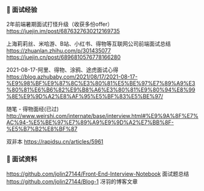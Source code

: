 ### 🔶 面试经验

2年前端暑期面试打怪升级（收获多份offer）
https://juejin.im/post/6876327630212169735

上海莉莉丝、米哈游、B站、小红书、得物等互联网公司前端面试总结
https://zhuanlan.zhihu.com/p/301435077
https://juejin.cn/post/6896810576778166280

2021-08-17-阿里、得物、涂鸦、途虎面试心得
https://blog.azhubaby.com/2021/08/17/2021-08-17-%E9%98%BF%E9%87%8C%E3%80%81%E5%BE%97%E7%89%A9%E3%80%81%E6%B6%82%E9%B8%A6%E3%80%81%E9%80%94%E8%99%8E%E9%9D%A2%E8%AF%95%E5%BF%83%E5%BE%97/

随笔 - 得物面经(已过)
http://www.weirshi.com/internate/base/interview.html#%E9%9A%8F%E7%AC%94-%E5%BE%97%E7%89%A9%E9%9D%A2%E7%BB%8F-%E5%B7%B2%E8%BF%87

双非本
https://rapidsu.cn/articles/5961

### 🔶 面试资料

https://github.com/jolin27144/Front-End-Interview-Notebook  面试题总结 
https://github.com/jolin27144/Blog-1 冴羽的博客文章